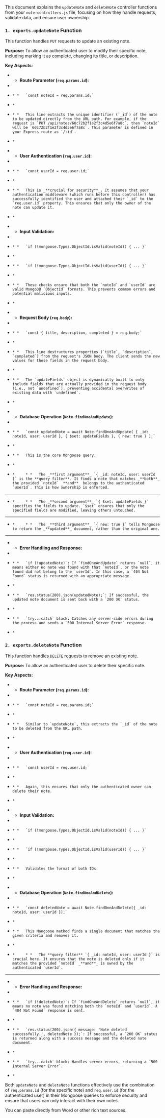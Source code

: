 This document explains the `updateNote` and `deleteNote` controller functions from your `note-controllers.js` file, focusing on how they handle requests, validate data, and ensure user ownership.

### `1. exports.updateNote` Function

This function handles `PUT` requests to update an existing note.

**Purpose:** To allow an authenticated user to modify their specific note, including marking it as complete, changing its title, or description.

**Key Aspects:**

* *   **Route Parameter (`req.params.id`):**
*     
*     * *   `const noteId = req.params.id;`
*     *     
*     * *   This line extracts the unique identifier (`_id`) of the note to be updated directly from the URL path. For example, if the request is `PUT /api/notes/60c72b2f1e2f3c4d5e6f7a8c`, then `noteId` will be `60c72b2f1e2f3c4d5e6f7a8c`. This parameter is defined in your Express route as `/:id`.
*     *     
* *   **User Authentication (`req.user.id`):**
*     
*     * *   `const userId = req.user.id;`
*     *     
*     * *   This is _**crucial for security**_. It assumes that your authentication middleware (which runs before this controller) has successfully identified the user and attached their `_id` to the `req.user.id` property. This ensures that only the owner of the note can update it.
*     *     
* *   **Input Validation:**
*     
*     * *   `if (!mongoose.Types.ObjectId.isValid(noteId)) { ... }`
*     *     
*     * *   `if (!mongoose.Types.ObjectId.isValid(userId)) { ... }`
*     *     
*     * *   These checks ensure that both the `noteId` and `userId` are valid MongoDB `ObjectId` formats. This prevents common errors and potential malicious inputs.
*     *     
* *   **Request Body (`req.body`):**
*     
*     * *   `const { title, description, completed } = req.body;`
*     *     
*     * *   This line destructures properties (`title`, `description`, `completed`) from the request's JSON body. The client sends the new values for these fields in the request body.
*     *     
*     * *   The `updateFields` object is dynamically built to only include fields that are actually provided in the request body (i.e., not `undefined`), preventing accidental overwrites of existing data with `undefined`.
*     *     
* *   **Database Operation (`Note.findOneAndUpdate`):**
*     
*     * *   `const updatedNote = await Note.findOneAndUpdate( { _id: noteId, user: userId }, { $set: updateFields }, { new: true } );`
*     *     
*     * *   This is the core Mongoose query.
*     *     
*     *     * *   The _**first argument**_ `{ _id: noteId, user: userId }` is the **query filter**. It finds a note that matches _**both**_ the provided `noteId` _**and**_ belongs to the authenticated `userId`. This is how ownership is enforced.
*     *     *     
*     *     * *   The _**second argument**_ `{ $set: updateFields }` specifies the fields to update. `$set` ensures that only the specified fields are modified, leaving others untouched.
*     *     *     
*     *     * *   The _**third argument**_ `{ new: true }` tells Mongoose to return the _**updated**_ document, rather than the original one.
*     *     *     
* *   **Error Handling and Response:**
*     
*     * *   `if (!updatedNote)`: If `findOneAndUpdate` returns `null`, it means either no note was found with that `noteId`, or the note found did not belong to the `userId`. In this case, a `404 Not Found` status is returned with an appropriate message.
*     *     
*     * *   `res.status(200).json(updatedNote);`: If successful, the updated note document is sent back with a `200 OK` status.
*     *     
*     * *   `try...catch` block: Catches any server-side errors during the process and sends a `500 Internal Server Error` response.
*     *     

### `2. exports.deleteNote` Function

This function handles `DELETE` requests to remove an existing note.

**Purpose:** To allow an authenticated user to delete their specific note.

**Key Aspects:**

* *   **Route Parameter (`req.params.id`):**
*     
*     * *   `const noteId = req.params.id;`
*     *     
*     * *   Similar to `updateNote`, this extracts the `_id` of the note to be deleted from the URL path.
*     *     
* *   **User Authentication (`req.user.id`):**
*     
*     * *   `const userId = req.user.id;`
*     *     
*     * *   Again, this ensures that only the authenticated owner can delete their note.
*     *     
* *   **Input Validation:**
*     
*     * *   `if (!mongoose.Types.ObjectId.isValid(noteId)) { ... }`
*     *     
*     * *   `if (!mongoose.Types.ObjectId.isValid(userId)) { ... }`
*     *     
*     * *   Validates the format of both IDs.
*     *     
* *   **Database Operation (`Note.findOneAndDelete`):**
*     
*     * *   `const deletedNote = await Note.findOneAndDelete({ _id: noteId, user: userId });`
*     *     
*     * *   This Mongoose method finds a single document that matches the given criteria and removes it.
*     *     
*     *     * *   The **query filter** `{ _id: noteId, user: userId }` is crucial here. It ensures that the note is deleted only if it matches the provided `noteId` _**and**_ is owned by the authenticated `userId`.
*     *     *     
* *   **Error Handling and Response:**
*     
*     * *   `if (!deletedNote)`: If `findOneAndDelete` returns `null`, it means no note was found matching both the `noteId` and `userId`. A `404 Not Found` response is sent.
*     *     
*     * *   `res.status(200).json({ message: 'Note deleted successfully.', deletedNote });`: If successful, a `200 OK` status is returned along with a success message and the deleted note document.
*     *     
*     * *   `try...catch` block: Handles server errors, returning a `500 Internal Server Error`.
*     *     

Both `updateNote` and `deleteNote` functions effectively use the combination of `req.params.id` (for the specific note) and `req.user.id` (for the authenticated user) in their Mongoose queries to enforce security and ensure that users can only interact with their own notes.

You can paste directly from Word or other rich text sources.